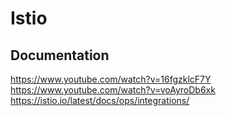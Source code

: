 # Istio

## Documentation
https://www.youtube.com/watch?v=16fgzklcF7Y
https://www.youtube.com/watch?v=voAyroDb6xk
https://istio.io/latest/docs/ops/integrations/